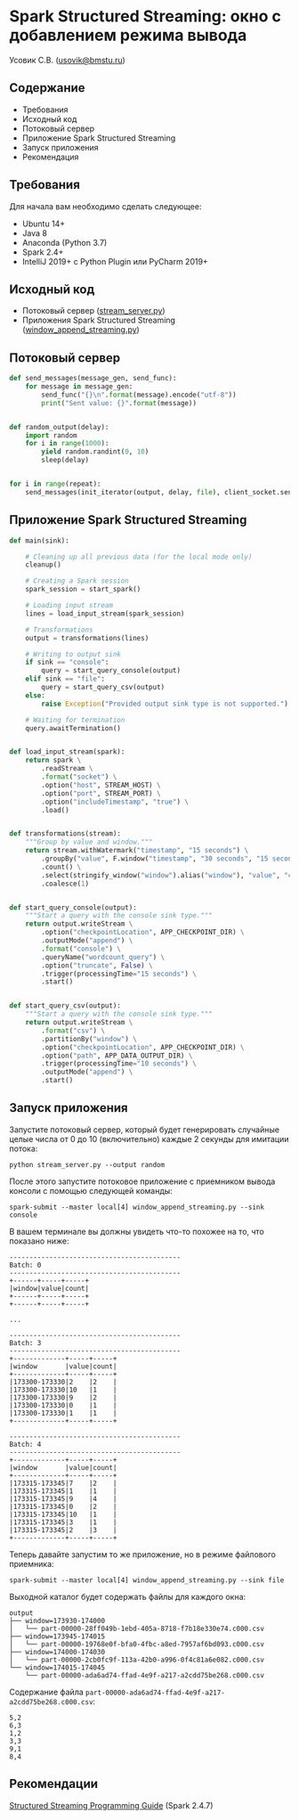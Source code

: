 # Spark Structured Streaming: окно с добавлением режима вывода

Усовик С.В. (usovik@bmstu.ru)

## Содержание

- Требования
- Исходный код
- Потоковый сервер
- Приложение Spark Structured Streaming
- Запуск приложения
- Рекомендация

## Требования

Для начала вам необходимо сделать следующее:

- Ubuntu 14+
- Java 8
- Anaconda (Python 3.7)
- Spark 2.4+
- IntelliJ 2019+ с Python Plugin или PyCharm 2019+


## Исходный код

- Потоковый сервер ([stream_server.py](../projects/structuredstreaming/stream_server.py))
- Приложения Spark Structured Streaming ([window_append_streaming.py](../projects/structuredstreaming/window_append_streaming.py))



## Потоковый сервер

```python
def send_messages(message_gen, send_func):
    for message in message_gen:
        send_func("{}\n".format(message).encode("utf-8"))
        print("Sent value: {}".format(message))


def random_output(delay):
    import random
    for i in range(1000):
        yield random.randint(0, 10)
        sleep(delay)


for i in range(repeat):
    send_messages(init_iterator(output, delay, file), client_socket.send)
```

## Приложение Spark Structured Streaming


```python
def main(sink):

    # Cleaning up all previous data (for the local mode only)
    cleanup()

    # Creating a Spark session
    spark_session = start_spark()

    # Loading input stream
    lines = load_input_stream(spark_session)

    # Transformations
    output = transformations(lines)

    # Writing to output sink
    if sink == "console":
        query = start_query_console(output)
    elif sink == "file":
        query = start_query_csv(output)
    else:
        raise Exception("Provided output sink type is not supported.")

    # Waiting for termination
    query.awaitTermination()
```


```python

def load_input_stream(spark):
    return spark \
        .readStream \
        .format("socket") \
        .option("host", STREAM_HOST) \
        .option("port", STREAM_PORT) \
        .option("includeTimestamp", "true") \
        .load()


def transformations(stream):
    """Group by value and window."""
    return stream.withWatermark("timestamp", "15 seconds") \
        .groupBy("value", F.window("timestamp", "30 seconds", "15 seconds")) \
        .count() \
        .select(stringify_window("window").alias("window"), "value", "count") \
        .coalesce(1)


def start_query_console(output):
    """Start a query with the console sink type."""
    return output.writeStream \
        .option("checkpointLocation", APP_CHECKPOINT_DIR) \
        .outputMode("append") \
        .format("console") \
        .queryName("wordcount_query") \
        .option("truncate", False) \
        .trigger(processingTime="15 seconds") \
        .start()


def start_query_csv(output):
    """Start a query with the console sink type."""
    return output.writeStream \
        .format("csv") \
        .partitionBy("window") \
        .option("checkpointLocation", APP_CHECKPOINT_DIR) \
        .option("path", APP_DATA_OUTPUT_DIR) \
        .trigger(processingTime="10 seconds") \
        .outputMode("append") \
        .start()
```



## Запуск приложения

Запустите потоковый сервер, который будет генерировать случайные целые числа от 0 до 10 (включительно) каждые 2 секунды для имитации потока:

`python stream_server.py --output random`

После этого запустите потоковое приложение с приемником вывода консоли с помощью следующей команды:

`spark-submit --master local[4] window_append_streaming.py --sink console`

В вашем терминале вы должны увидеть что-то похожее на то, что показано ниже:

```
-------------------------------------------
Batch: 0
-------------------------------------------
+------+-----+-----+
|window|value|count|
+------+-----+-----+
+------+-----+-----+

...

-------------------------------------------
Batch: 3
-------------------------------------------
+-------------+-----+-----+
|window       |value|count|
+-------------+-----+-----+
|173300-173330|2    |2    |
|173300-173330|10   |1    |
|173300-173330|9    |2    |
|173300-173330|0    |1    |
|173300-173330|1    |1    |
+-------------+-----+-----+

-------------------------------------------
Batch: 4
-------------------------------------------
+-------------+-----+-----+
|window       |value|count|
+-------------+-----+-----+
|173315-173345|7    |2    |
|173315-173345|1    |1    |
|173315-173345|9    |4    |
|173315-173345|0    |2    |
|173315-173345|10   |1    |
|173315-173345|3    |1    |
|173315-173345|2    |3    |
+-------------+-----+-----+
```

Теперь давайте запустим то же приложение, но в режиме файлового приемника:

`spark-submit --master local[4] window_append_streaming.py --sink file`


Выходной каталог будет содержать файлы для каждого окна:

```
output
├── window=173930-174000
│   └── part-00000-28ff049b-1ebd-405a-8718-f7b18e330e74.c000.csv
├── window=173945-174015
│   └── part-00000-19768e0f-bfa0-4fbc-a8ed-7957af6bd093.c000.csv
├── window=174000-174030
│   └── part-00000-2cb0fc9f-113a-42b0-a996-0f4c81a6e082.c000.csv
└── window=174015-174045
    └── part-00000-ada6ad74-ffad-4e9f-a217-a2cdd75be268.c000.csv
```


Содержание файла `part-00000-ada6ad74-ffad-4e9f-a217-a2cdd75be268.c000.csv`:
```
5,2
6,3
1,2
3,3
9,1
8,4
```


## Рекомендации

[Structured Streaming Programming Guide](https://spark.apache.org/docs/2.4.7/structured-streaming-programming-guide.html) (Spark 2.4.7)